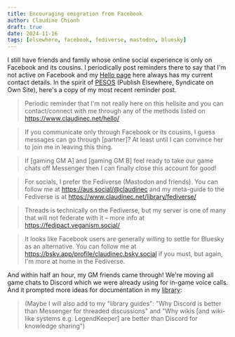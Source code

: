 ```yaml
---
title: Encouraging emigration from Facebook
author: Claudine Chionh
draft: true
date: 2024-11-16
tags: [elsewhere, facebook, fediverse, mastodon, bluesky]
---
```


I still have friends and family whose online social experience is only on Facebook and its cousins. I periodically post reminders there to say that I'm not active on Facebook and my [Hello page](/hello) here always has my current contact details. In the spirit of [PESOS](https://indieweb.org/PESOS) (Publish Elsewhere, Syndicate on Own Site), here's a copy of my most recent reminder post.

> Periodic reminder that I'm not really here on this hellsite and you can contact/connect with me through any of the methods listed on <https://www.claudinec.net/hello/>

> If you communicate only through Facebook or its cousins, I guess messages can go through [partner]? At least until I can convince her to join me in leaving this thing.

> If [gaming GM A] and [gaming GM B] feel ready to take our game chats off Messenger then I can finally close this account for good!

> For socials, I prefer the Fediverse (Mastodon and friends). You can follow me at <https://aus.social/@claudinec> and my meta-guide to the Fediverse is at <https://www.claudinec.net/library/fediverse/>

> Threads is technically on the Fediverse, but my server is one of many that will not federate with it – more info at <https://fedipact.veganism.social/>

> It looks like Facebook users are generally willing to settle for Bluesky as an alternative. You can follow me at <https://bsky.app/profile/claudinec.bsky.social> if you must, but again, I'm more at home in the Fediverse.

And within half an hour, my GM friends came through! We're moving all game chats to Discord which we were already using for in-game voice calls. And it prompted more ideas for documentation in my [library](/library):

> (Maybe I will also add to my "library guides": "Why Discord is better than Messenger for threaded discussions" and "Why wikis [and wiki-like systems e.g. LegendKeeper] are better than Discord for knowledge sharing")
